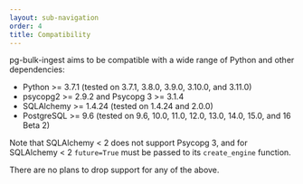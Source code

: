 ```yaml
---
layout: sub-navigation
order: 4
title: Compatibility
---
```


pg-bulk-ingest aims to be compatible with a wide range of Python and other dependencies:

- Python >= 3.7.1 (tested on 3.7.1, 3.8.0, 3.9.0, 3.10.0, and 3.11.0)
- psycopg2 >= 2.9.2 and Psycopg 3 >= 3.1.4
- SQLAlchemy >= 1.4.24 (tested on 1.4.24 and 2.0.0)
- PostgreSQL >= 9.6 (tested on 9.6, 10.0, 11.0, 12.0, 13.0, 14.0, 15.0, and 16 Beta 2)

Note that SQLAlchemy < 2 does not support Psycopg 3, and for SQLAlchemy < 2 `future=True` must be passed to its `create_engine` function.

There are no plans to drop support for any of the above.
